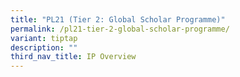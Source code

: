 ```yaml
---
title: "PL21 (Tier 2: Global Scholar Programme)"
permalink: /pl21-tier-2-global-scholar-programme/
variant: tiptap
description: ""
third_nav_title: IP Overview
---
```

